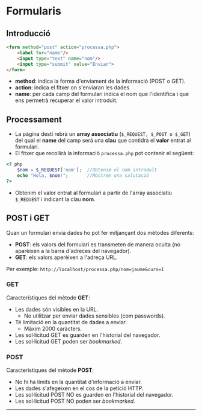 # Formularis

## Introducció

```html
<form method="post" action="processa.php">
    <label for="name"/>
    <input type="text" name="nom"/>
    <input type="submit" value="Enviar">
</form>
```
* **method**: indica la forma d'enviament de la informació (POST o GET).
* **action**: indica el fitxer on s'enviaran les dades
* **name**: per cada camp del formulari indica el nom que l'identifica i que ens permetrà recuperar el valor introduït. 

## Processament

*  La pàgina destí rebrà un **array associatiu** (`$_REQUEST, $_POST o $_GET`) del qual el **name** del camp serà una **clau** que contidrà el **valor** entrat al formulari.
* El fitxer que recollirà la informació `processa.php` pot contenir el següent:
```php
<? php
    $nom = $_REQUEST['nom'];  //Obtenim el nom introduït
    echo "Hola, $nom!";       //Mostrem una salutació
?>
```
* Obtenim el valor entrat al formulari a partir de l'array associatiu `$_REQUEST` i indicant la clau **nom**.

## POST i GET

Quan un formulari envia dades ho pot fer mitjançant dos mètodes diferents:

  * **POST**:  els valors del formulari es transmeten de manera oculta (no aparèixen a la barra d'adreces del navegador).
  * **GET**:	els valors aperèixen a l'adreça URL.
  
  Per exemple: 
  `http://localhost/processa.php/nom=jaume&curs=1` 

### GET

Característiques del mètode **GET**:

* Les dades són visibles en la URL.
  * No utilitzar per enviar dades sensibles (com passwords).
* Té limitació en la quantitat de dades a enviar.
  * Màxim 2000 caràcters. 
* Les sol·licitud GET es guarden en l'historial del navegador.
* Les sol·licitud GET  poden ser *bookmarked*.

### POST

Característiques del mètode **POST**:
* No hi ha límits en la quantitat d'informació a enviar.
* Les dades s'afegeixen en el cos de la petició HTTP.
* Les sol·licitud POST NO es guarden en l'historial del navegador.
* Les sol·licitud POST NO poden ser *bookmarked*.

---